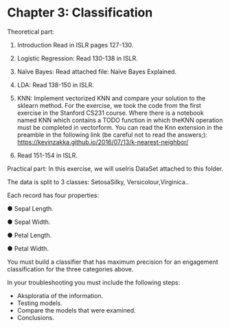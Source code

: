 # Chapter 3: Classification

Theoretical part:
1.	Introduction
Read in ISLR pages 127-130.

2.	Logistic Regression:
Read 130-138 in ISLR.


3.	Naïve Bayes:
Read attached file:  Naïve Bayes Explained.

4.	LDA:
Read 138-150 in ISLR.

5.	KNN:
Implement vectorized KNN and compare your solution to the sklearn method.
For the exercise, we took the code from the first exercise in the Stanford CS231 course. Where there is a notebook named  KNN  which contains a TODO function in which theKNN  operation must be completed in  vectorform.
You can read the Knn extension in the preamble in the following link (be careful not to read  the answers;):
https://kevinzakka.github.io/2016/07/13/k-nearest-neighbor/

6.	Read 151-154 in ISLR.

Practical part:
In this exercise, we will useIris DataSet  attached to this folder.

The data is split to 3 classes: SetosaSilky,  Versicolour,Virginica..

Each record has four properties:

●	Sepal Length.

●	Sepal Width.

●	Petal Length.

●	Petal Width.

You must build a classifier that has maximum precision for an engagement classification for the three categories above.

In your troubleshooting you must include the following steps:
-	Aksploratia of the information.
-	Testing models.
-	Compare the models that were examined.
-	Conclusions.
